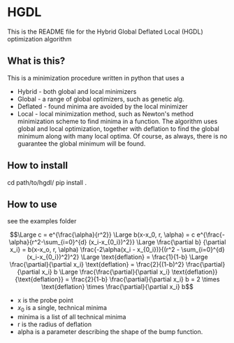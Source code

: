 # HGDL
This is the README file for the Hybrid Global Deflated Local (HGDL) optimization algorithm

## What is this?
This is a minimization procedure written in python that uses a 
* Hybrid - both global and local minimizers
* Global - a range of global optimizers, such as genetic alg.
* Deflated - found minima are avoided by the local minimizer
* Local - local minimization method, such as Newton's method
minimization scheme to find minima in a function.
The algorithm uses global and local optimization, together with deflation to find the global
minimum along with many local optima. Of course, as always, there is no guarantee the global minimum will be found. 

## How to install
cd path/to/hgdl/
pip install .

## How to use
see the examples folder


```math
\Large c = e^{\frac{\alpha}{r^2}}
\Large b(x-x_0, r, \alpha) = c e^{\frac{-\alpha}{r^2-\sum_{i=0}^{d} (x_i-x_{0_i})^2}}
\Large \frac{\partial b} {\partial x_i} = 
b(x-x_o, r, \alpha) \frac{-2\alpha(x_i - x_{0_i})}{(r^2 - \sum_{i=0}^{d} (x_i-x_{0_i})^2)^2}
\Large \text{deflation} = \frac{1}{1-b}
\Large \frac{\partial}{\partial x_i} \text{deflation} = \frac{2}{(1-b)^2} \frac{\partial}{\partial x_i} b
\Large \frac{\frac{\partial}{\partial x_i} \text{deflation}}{\text{deflation}} = \frac{2}{1-b} \frac{\partial}{\partial x_i} b = 2 \times \text{deflation} \times \frac{\partial}{\partial x_i} b
```

 * x is the probe point
 * $x_0$ is a single, technical minima
 * minima is a list of all technical minima
 * r is the radius of deflation
 * alpha is a parameter describing the shape of the bump function.
 
